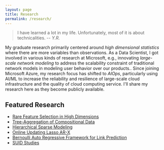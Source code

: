 ```yaml
---
layout: page
title: Research
permalink: /research/
---
```


<!--- {% include image_caption.html url="/images/comic_causal.png" caption="Comic from xkcd.com" width_perc=35 align="right" %} --->

> I have learned a lot in my life. Unfortunately, most of it is about technicalities.
> -- <cite>Y.R.</cite>

My graduate research primarily centered around *high dimensional statistics* where there are more variables than observations. As a Data Scientist, I got involved in various kinds of research at Microsoft, e.g., innovating *large-scale network modeling* to address the scalability constraint of traditional network models in modeling user behavior over our products.. Since joining Microsoft Azure, my research focus has shifted to *AIOps*, particularly using AI/ML to increase the reliability and resilience of large-scale cloud infrastructure and the quality of cloud computing service. I'll share my research here as they become publicly available.

## Featured Research
- [Rare Feature Selection in High Dimensions](https://yanxht.github.io/research/rare/)
- [Tree-Aggregation of Compositional Data](https://yanxht.github.io/research/trac/)
- [Hierarchical Sparse Modeling](https://yanxht.github.io/research/hsm/)
- [Online Updating Lasso AR-X](https://yanxht.github.io/research/lassoarx/)
- [Bernoulli Auto Regressive Framework for Link Prediction](https://yanxht.github.io/research/bar/)
- [SUID Studies](https://yanxht.github.io/research/other/)
